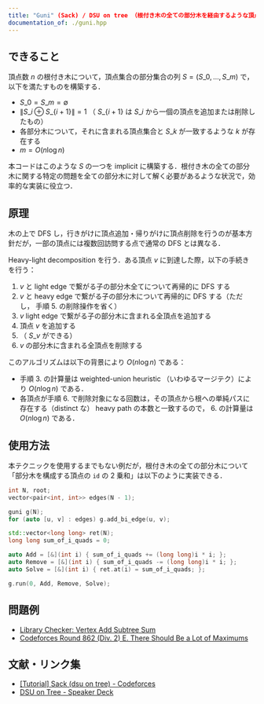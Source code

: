 ```yaml
---
title: "Guni" (Sack) / DSU on tree （根付き木の全ての部分木を経由するような頂点追加・削除操作列の生成）
documentation_of: ./guni.hpp
---
```


## できること

頂点数 $n$ の根付き木について，頂点集合の部分集合の列 $S = (S\_0, \ldots, S\_m)$ で，以下を満たすものを構築する．

- $S\_0 = S\_m = \emptyset$
- $\| S\_i \oplus S\_\{i + 1\} \| = 1$ （ $S\_\{i + 1\}$ は $S\_i$ から一個の頂点を追加または削除したもの）
- 各部分木について，それに含まれる頂点集合と $S\_k$ が一致するような $k$ が存在する
- $m =  O(n \log n)$

本コードはこのような $S$ の一つを implicit に構築する．根付き木の全ての部分木に関する特定の問題を全ての部分木に対して解く必要があるような状況で，効率的な実装に役立つ．

## 原理

木の上で DFS し，行きがけに頂点追加・帰りがけに頂点削除を行うのが基本方針だが，一部の頂点には複数回訪問する点で通常の DFS とは異なる．

Heavy-light decomposition を行う．ある頂点 $v$ に到達した際，以下の手続きを行う：

1. $v$ と light edge で繋がる子の部分木全てについて再帰的に DFS する
2. $v$ と heavy edge で繋がる子の部分木について再帰的に DFS する（ただし， 手順 5. の削除操作を省く）
3. $v$ light edge で繋がる子の部分木に含まれる全頂点を追加する
4. 頂点 $v$ を追加する
5. （ $S\_v$ ができる）
6. $v$ の部分木に含まれる全頂点を削除する

このアルゴリズムは以下の背景により $O(n \log n)$ である：

- 手順 3. の計算量は weighted-union heuristic （いわゆるマージテク）により $O(n \log n)$ である．
- 各頂点が手順 6. で削除対象になる回数は，その頂点から根への単純パスに存在する（distinct な） heavy path の本数と一致するので， 6. の計算量は $O(n \log n)$ である．

## 使用方法

本テクニックを使用するまでもない例だが，根付き木の全ての部分木について「部分木を構成する頂点の `id` の 2 乗和」は以下のように実装できる．

```cpp
int N, root;
vector<pair<int, int>> edges(N - 1);

guni g(N);
for (auto [u, v] : edges) g.add_bi_edge(u, v);

std::vector<long long> ret(N);
long long sum_of_i_quads = 0;

auto Add = [&](int i) { sum_of_i_quads += (long long)i * i; };
auto Remove = [&](int i) { sum_of_i_quads -= (long long)i * i; };
auto Solve = [&](int i) { ret.at(i) = sum_of_i_quads; };

g.run(0, Add, Remove, Solve);
```

## 問題例

- [Library Checker: Vertex Add Subtree Sum](https://judge.yosupo.jp/problem/vertex_add_subtree_sum)
- [Codeforces Round 862 (Div. 2) E. There Should Be a Lot of Maximums](https://codeforces.com/contest/1805/problem/E)

## 文献・リンク集

- [[Tutorial] Sack (dsu on tree) - Codeforces](https://codeforces.com/blog/entry/44351)
- [DSU on Tree - Speaker Deck](https://speakerdeck.com/camypaper/dsu-on-tree)
